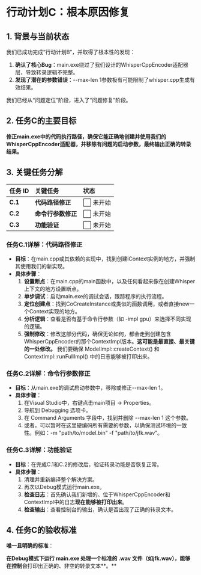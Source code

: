 # **行动计划C：根本原因修复**

## **1\. 背景与当前状态**

我们已成功完成“行动计划B”，并取得了根本性的发现：

1. **确认了核心Bug**：main.exe绕过了我们设计的WhisperCppEncoder适配器层，导致转录逻辑不完整。  
2. **发现了潜在的参数错误**：--max-len 1参数极有可能限制了whisper.cpp生成有效结果。

我们已经从“问题定位”阶段，进入了“问题修复”阶段。

## **2\. 任务C的主要目标**

**修正main.exe中的代码执行路径，确保它能正确地创建并使用我们的WhisperCppEncoder适配器，并移除有问题的启动参数，最终输出正确的转录结果。**

## **3\. 关键任务分解**

| 任务 ID | 关键任务 | 状态 |
| :---- | :---- | :---- |
| **C.1** | **代码路径修正** | ⬜ 未开始 |
| **C.2** | **命令行参数修正** | ⬜ 未开始 |
| **C.3** | **功能验证** | ⬜ 未开始 |

### **任务C.1详解：代码路径修正**

* **目标**：在main.cpp或其依赖的实现中，找到创建iContext实例的地方，并强制其使用我们的新实现。  
* **具体步骤**：  
  1. **设置断点**：在main.cpp的main函数中，以及任何看起来像在创建Whisper上下文的地方设置断点。  
  2. **单步调试**：启动main.exe的调试会话，跟踪程序的执行流程。  
  3. **定位创建点**：找到CoCreateInstance或类似的函数调用，或者直接new一个Context实现的地方。  
  4. **分析逻辑**：查看是否有基于命令行参数（如 \-impl gpu）来选择不同实现的逻辑。  
  5. **强制修改**：修改这部分代码，确保无论如何，都会走到创建包含WhisperCppEncoder的那个ContextImpl版本。**这可能是最直接、最关键的一处修改。** 我们要确保 ModelImpl::createContext() 和 ContextImpl::runFullImpl() 中的日志能够被打印出来。

### **任务C.2详解：命令行参数修正**

* **目标**：从main.exe的调试启动参数中，移除或修正--max-len 1。  
* **具体步骤**：  
  1. 在Visual Studio中，右键点击main项目 \-\> Properties。  
  2. 导航到 Debugging 选项卡。  
  3. 在 Command Arguments 字段中，找到并删除 \--max-len 1 这个参数。  
  4. 或者，可以暂时在这里硬编码所有需要的参数，以确保测试环境的一致性。例如：-m "path/to/model.bin" \-f "path/to/jfk.wav"。

### **任务C.3详解：功能验证**

* **目标**：在完成C.1和C.2的修改后，验证转录功能是否恢复正常。  
* **具体步骤**：  
  1. 清理并重新编译整个解决方案。  
  2. 再次以Debug模式运行main.exe。  
  3. **检查日志**：首先确认我们新增的、位于WhisperCppEncoder和ContextImpl中的日志**现在能够被打印出来**。  
  4. **检查输出**：查看控制台的输出，确认是否出现了正确的转录文本。

## **4\. 任务C的验收标准**

**唯一且明确的标准**：

**在Debug模式下运行 main.exe 处理一个标准的 .wav 文件（如jfk.wav），能够在控制台**打印出正确的、非空的转录文本\*\*。\*\*